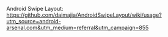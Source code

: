 Android Swipe Layout: https://github.com/daimajia/AndroidSwipeLayout/wiki/usage?utm_source=android-arsenal.com&utm_medium=referral&utm_campaign=855